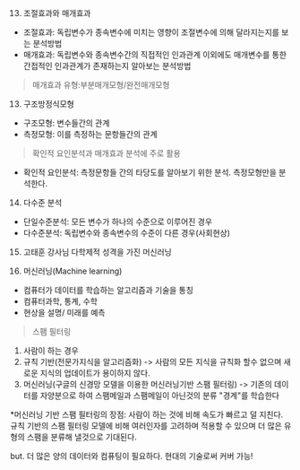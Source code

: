 13. 조절효과와 매개효과
- 조절효과: 독립변수가 종속변수에 미치는 영향이 조절변수에 의해 달라지는지를 보는 분석방법
- 매개효과: 독립변수와 종속변수간의 직접적인 인과관계 이외에도 매개변수를 통한 간접적인 인과관계가 존재하는지 알아보는 분석방법
> 매개효과 유형:부분매개모형/완전매개모형

13. 구조방정식모형
- 구조모형: 변수들간의 관계
- 측정모형: 이를 측정하는 문항들간의 관계
> 확인적 요인분석과 매개효과 분석에 주로 활용
- 확인적 요인분석: 측정문항들 간의 타당도를 알아보기 위한 분석. 측정모형만을 분석한다.

14. 다수준 분석
- 단일수준분석: 모든 변수가 하나의 수준으로 이루어진 경우
- 다수준분석: 독립변수와 종속변수의 수준이 다른 경우(사회현상)

15. 고태훈 강사님
다학제적 성격을 가진 머신러닝

16. 머신러닝(Machine learning)
- 컴퓨터가 데이터를 학습하는 알고리즘과 기술을 통칭
- 컴퓨터과학, 통계, 수학
- 현상을 설명/ 미래를 예측

> 스팸 필터링
1. 사람이 하는 경우
2. 규칙 기반(전문가지식을 알고리즘화)
-> 사람의 모든 지식을 규칙화 할수 없으며 새로운 지식의 업데이트가 용이하지 않다.
3. 머신러닝(구글의 신경망 모델을 이용한 머신러닝기반 스팸 필터링)
-> 기존의 데이터를 자양분으로 하여 스팸메일과 스팸메일이 아닌것의 분류 "경계"를 학습한다

*머신러닝 기반 스팸 필터링의 장점:
사람이 하는 것에 비해 속도가 빠르고 덜 지친다.
규칙 기반의 스팸 필터링 모델에 비해 여러인자를 고려하며 적용할 수 있으며 더 많은 유형의 스팸을 분류해 낼것으로 기대된다.

but. 더 많은 양의 데이터와 컴퓨팅이 필요하다. 현대의 기술로써 커버 가능!